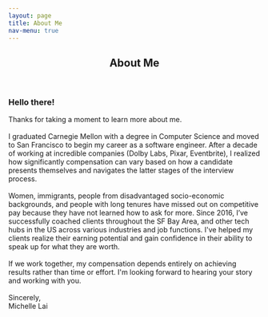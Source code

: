 ```yaml
---
layout: page
title: About Me
nav-menu: true
---
```


<!-- Main -->
<div id="main" class="alt">

<!-- One -->
<section id="one">
	<div class="inner">
		<header class="major">
			<h1>About Me</h1>
		</header>

<!-- Content -->
<div class="row">
	<div class="8u 12u$(small)">
		<h3>Hello there!</h3>
		<p>Thanks for taking a moment to learn more about me.<br/><br/>
    I graduated Carnegie Mellon with a degree in Computer Science and moved to San Francisco to begin my career as a software engineer. After a decade of working at incredible companies (Dolby Labs, Pixar, Eventbrite), I realized how significantly compensation can vary based on how a candidate presents themselves and navigates the latter stages of the interview process.<br/><br/>
    ​Women, immigrants, people from disadvantaged socio-economic backgrounds, and people with long tenures have missed out on competitive pay because they have not learned how to ask for more. Since 2016, I’ve successfully coached clients throughout the SF Bay Area, and other tech hubs in the US across various industries and job functions. I've helped my clients realize their earning potential and gain confidence in their ability to speak up for what they are worth.<br/>​<br/>
    If we work together, my compensation depends entirely on achieving results rather than time or effort. I'm looking forward to hearing your story and working with you.<br/><br/>
    Sincerely,<br/>
    Michelle Lai
    </p>
	</div>
	<div class="4u$ 12u$(small)">
		<span class="image"><img src="{% link assets/images/profile.jpg %}" alt="" /></span>
	</div>
</div>
</div>
</section>

</div>
